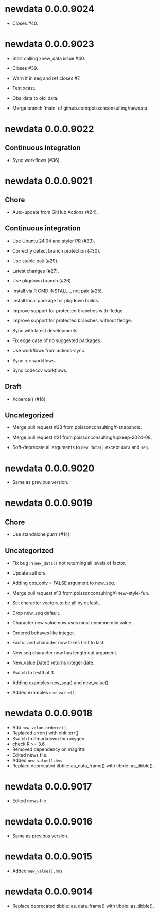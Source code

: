 <!-- NEWS.md is maintained by https://fledge.cynkra.com, contributors should not edit this file -->

# newdata 0.0.0.9024

- Closes #40.


# newdata 0.0.0.9023

- Start calling xnew_data issue #40.

- Closes #39.

- Warn if in seq and ref closes #7.

- Test xcast.

- Obs_data to old_data.

- Merge branch 'main' of github.com:poissonconsulting/newdata.


# newdata 0.0.0.9022

## Continuous integration

- Sync workflows (#36).


# newdata 0.0.0.9021

## Chore

- Auto-update from GitHub Actions (#24).

## Continuous integration

- Use Ubuntu 24.04 and styler PR (#33).

- Correctly detect branch protection (#30).

- Use stable pak (#29).

- Latest changes (#27).

- Use pkgdown branch (#26).

- Install via R CMD INSTALL ., not pak (#25).

- Install local package for pkgdown builds.

- Improve support for protected branches with fledge.

- Improve support for protected branches, without fledge.

- Sync with latest developments.

- Fix edge case of no suggested packages.

- Use workflows from actions-sync.

- Sync rcc workflows.

- Sync codecov workflows.

## Draft

- Xcoerce() (#18).

## Uncategorized

- Merge pull request #23 from poissonconsulting/f-snapshots.

- Merge pull request #21 from poissonconsulting/upkeep-2024-08.

- Soft-deprecate all arguments to `new_data()` except `data` and `seq`.


# newdata 0.0.0.9020

- Same as previous version.


# newdata 0.0.0.9019

## Chore

- Use standalone purrr (#14).

## Uncategorized

- Fix bug in `new_data()` not returning all levels of factor.

- Update authors.

- Adding obs_only = FALSE argument to new_seq.

- Merge pull request #13 from poissonconsulting/f-new-style-fun.

- Set character vectors to be all by default.

- Drop new_seq default.

- Character new value now uses most common min value.

- Ordered behaves like integer.

- Factor and character now takes first to last.

- New seq character now has length out argument.

- New_value.Date() returns integer date.

- Switch to testthat 3.

- Adding examples new_seq() and new_value().

- Added examples `new_value()`.


# newdata 0.0.0.9018

- Add `new_value.ordered()`.
- Replaced error() with chk::err()
- Switch to Rmarkdown for roxygen
- check R >= 3.6
- Removed dependency on magrittr.
- Edited news file.
- Added `new_value().hms`
- Replace deprecated tibble::as_data_frame() with tibble::as_tibble().


# newdata 0.0.0.9017

- Edited news file.


# newdata 0.0.0.9016

- Same as previous version.


# newdata 0.0.0.9015

- Added `new_value().hms`


# newdata 0.0.0.9014

- Replace deprecated tibble::as_data_frame() with tibble::as_tibble().
